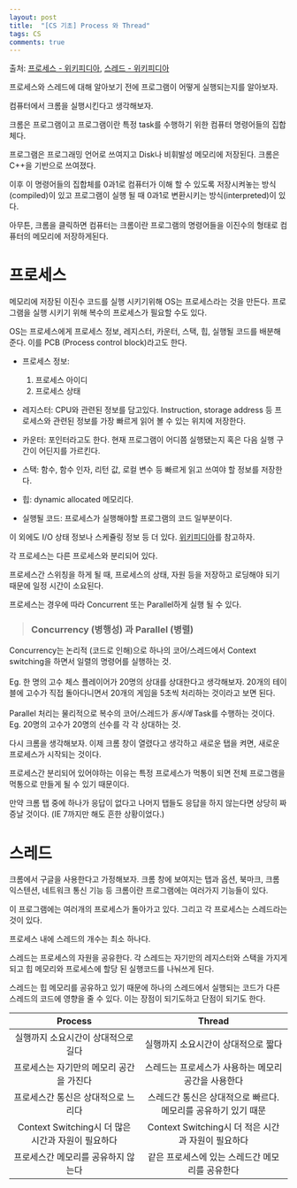 ```yaml
---
layout: post
title:  "[CS 기초] Process 와 Thread"
tags: CS
comments: true
---
```

출처: [프로세스 - 위키피디아](https://en.wikipedia.org/wiki/Process_(computing)), [스레드 - 위키피디아](https://en.wikipedia.org/wiki/Thread_(computing))

프로세스와 스레드에 대해 알아보기 전에 프로그램이 어떻게 실행되는지를 알아보자.

컴퓨터에서 크롬을 실행시킨다고 생각해보자.

크롬은 프로그램이고 프로그램이란 특정 task를 수행하기 위한 컴퓨터 명령어들의 집합체다. 

프로그램은 프로그래밍 언어로 쓰여지고 Disk나 비휘발성 메모리에 저장된다. 크롬은 C++을 기반으로 쓰여졌다.

이후 이 명령어들의 집합체를 0과1로 컴퓨터가 이해 할 수 있도록 저장시켜놓는 방식 (compiled)이 있고 프로그램이 실행 될 때 0과1로 변환시키는 방식(interpreted)이 있다.

아무튼, 크롬을 클릭하면 컴퓨터는 크롬이란 프로그램의 명령어들을 이진수의 형태로 컴퓨터의 메모리에 저장하게된다.

# 프로세스

메모리에 저장된 이진수 코드를 실행 시키기위해 OS는 프로세스라는 것을 만든다. 프로그램을 실행 시키기 위해 복수의 프로세스가 필요할 수도 있다.

OS는 프로세스에게 프로세스 정보, 레지스터, 카운터, 스택, 힙, 실행될 코드를 배분해준다. 이를 PCB (Process control block)라고도 한다.

- 프로세스 정보: 
    1. 프로세스 아이디
    2. 프로세스 상태

- 레지스터: CPU와 관련된 정보를 담고있다. Instruction, storage address 등 프로세스와 관련된 정보를 가장 빠르게 읽어 볼 수 있는 위치에 저장한다.

- 카운터: 포인터라고도 한다. 현재 프로그램이 어디쯤 실행됐는지 혹은 다음 실행 구간이 어딘지를 가르킨다.

- 스택: 함수, 함수 인자, 리턴 값, 로컬 변수 등 빠르게 읽고 쓰여야 할 정보를 저장한다.

- 힙: dynamic allocated 메모리다.

- 실행될 코드: 프로세스가 실행해야할 프로그램의 코드 일부분이다.

이 외에도 I/O 상태 정보나 스케쥴링 정보 등 더 있다. [위키피디아](https://en.wikipedia.org/wiki/Process_control_block)를 참고하자.

각 프로세스는 다른 프로세스와 분리되어 있다.

프로세스간 스위칭을 하게 될 때, 프로세스의 상태, 자원 등을 저장하고 로딩해야 되기 때문에 일정 시간이 소요된다.

프로세스는 경우에 따라 Concurrent 또는 Parallel하게 실행 될 수 있다.

>### Concurrency (병행성) 과 Parallel (병렬)
Concurrency는 논리적 (코드로 인해)으로 하나의 코어/스레드에서 Context switching을 하면서 일렬의 명령어를 실행하는 것. <br/><br/>
Eg. 한 명의 고수 체스 플레이어가 20명의 상대를 상대한다고 생각해보자. 20개의 테이블에 고수가 직접 돌아다니면서 20개의 게임을 5초씩 처리하는 것이라고 보면 된다.<br/><br/>
Parallel 처리는 물리적으로 복수의 코어/스레드가 *동시에*  Task를 수행하는 것이다.<br/>
Eg. 20명의 고수가 20명의 선수를 각 각 상대하는 것.

다시 크롬을 생각해보자. 이제 크롬 창이 열렸다고 생각하고 새로운 탭을 켜면, 새로운 프로세스가 시작되는 것이다. 

프로세스간 분리되어 있어야하는 이유는 특정 프로세스가 먹통이 되면 전체 프로그램을 먹통으로 만들게 될 수 있기 때문이다.

만약 크롬 탭 중에 하나가 응답이 없다고 나머지 탭들도 응답을 하지 않는다면 상당히 짜증날 것이다. (IE 7까지만 해도 흔한 상황이었다.)

# 스레드
크롬에서 구글을 사용한다고 가정해보자. 크롬 창에 보여지는 탭과 옵션, 북마크, 크롬 익스텐션, 네트워크 통신 기능 등 크롬이란 프로그램에는 여러가지 기능들이 있다.

이 프로그램에는 여러개의 프로세스가 돌아가고 있다. 그리고 각 프로세스는 스레드라는 것이 있다.

프로세스 내에 스레드의 개수는 최소 하나다.

스레드는 프로세스의 자원을 공유한다. 각 스레드는 자기만의 레지스터와 스택을 가지게 되고 힙 메모리와 프로세스에 할당 된 실행코드를 나눠쓰게 된다.

스레드는 힙 메모리를 공유하고 있기 때문에 하나의 스레드에서 실행되는 코드가 다른 스레드의 코드에 영향을 줄 수 있다. 이는 장점이 되기도하고 단점이 되기도 한다.

| Process | Thread |
|:-------:|:------:|
|실행까지 소요시간이 상대적으로 길다|실행까지 소요시간이 상대적으로 짧다|
|프로세스는 자기만의 메모리 공간을 가진다|스레드는 프로세스가 사용하는 메모리 공간을 사용한다|
|프로세스간 통신은 상대적으로 느리다|스레드간 통신은 상대적으로 빠르다. 메모리를 공유하기 있기 때문|
|Context Switching시 더 많은 시간과 자원이 필요하다|Context Switching시 더 적은 시간과 자원이 필요하다|
|프로세스간 메모리를 공유하지 않는다|같은 프로세스에 있는 스레드간 메모리를 공유한다|

